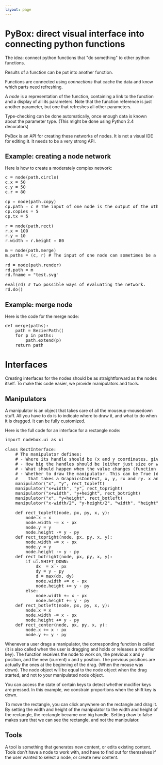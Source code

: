 ```yaml
---
layout: page
---
```

<h1>PyBox: direct visual interface into connecting python functions</h1>

<p>The idea: connect python functions that "do something" to other python functions. </p>

<p>Results of a function can be put into another function.</p>

<p>Functions are connected using <em>connections</em> that cache the data and know which parts need refreshing.</p>

<p>A <em>node</em> is a representation of the function, containing a link to the function and a display of all its parameters. Note that the function reference is just another parameter, but one that refreshes all other parameters.</p>

<p>Type-checking can be done automatically, once enough data is known about the parameter type. (This might be done using Python 2.4 decorators)</p>

<p>PyBox is an API for creating these networks of nodes. It is not a visual IDE for editing it. It needs to be a very strong API.</p>

<h2>Example: creating a node network</h2>

<p>Here is how to create a moderately complex network:</p>

<pre>
c = node(path.circle)
c.x = 50
c.y = 50
c.r = 80

cp = node(path.copy)
cp.path = c # The input of one node is the output of the other.
cp.copies = 5
cp.tx = 5

r = node(path.rect)
r.x = 100
r.y = 10
r.width = r.height = 80

m = node(path.merge)
m.paths = (c, r) # The input of one node can sometimes be a tuple (multi-input).

rd = node(path.render)
rd.path = m
rd.fname = "test.svg"

eval(rd) # Two possible ways of evaluating the network.
rd.do()
</pre>

<h2>Example: merge node</h2>

<p>Here is the code for the merge node:</p>

<pre>
def merge(paths):
    path = BezierPath()
    for p in paths:
        path.extend(p)
    return path
</pre>

<h1>Interfaces</h1>

<p>Creating interfaces for the nodes should be as straightforward as the nodes itself. To make this code easier, we provide manipulators and tools.</p>

<h2>Manipulators</h2>

<p>A manipulator is an object that takes care of all the mouseup-mousedown stuff. All you have to do is to indicate where to draw it, and what to do when it is dragged. It can be fully customized.</p>

<p>Here is the full code for an interface for a rectangle node:</p>

<pre>
import nodebox.ui as ui

class RectInterface:
    # The manipulator defines:
    # - Where its handle should be (x and y coordinates, given as strings so they can be re-evaluated)
    # - How big the handles should be (either just size or width/height coordinate)
    # - What should happen when the value changes (function parameter)
    # - Whether to draw the manipulator. This can be True (default), false (don't draw), or a custom function
    #    that takes a GraphicsContext, x, y, rx and ry. x and y are center coordinates.
    manipulator("x", "y", rect_topleft)
    manipulator("x+width", "y", rect_topright)
    manipulator("x+width", "y+height", rect_botright)
    manipulator("x", "y+height", rect_botleft)
    manipulator("x-width/2", "y-height/2", "width", "height", rect_center, draw=False)

    def rect_topleft(node, px, py, x, y):
        node.x = x
        node.width -= x - px
        node.y = y
        node.height -= y - py
    def rect_topright(node, px, py, x, y):
        node.width += x - px
        node.y = y
        node.height -= y - py
    def rect_botright(node, px, py, x, y):
        if ui.SHIFT_DOWN:
            dx  = x - px
            dy = y - py
            d = max(dx, dy)
            node.width += x - px
            node.height += y - py
        else:
            node.width += x - px
            node.height += y - py
    def rect_botleft(node, px, py, x, y):
        node.x = x
        node.width -= x - px
        node.height += y - py
    def rect_center(node, px, py, x, y):
        node.x += x - px
        node.y += y - py
</pre>

<p>Whenever a user drags a manipulator, the corresponding function is called (it is also called when the user is dragging and holds or releases a modifier key). The function receives the node to work on, the previous x and y position, and the new (current) x and y position. The previous positions are actually the ones at the beginning of the drag. (When the mouse was down). The node object will be equal to the node object when the drag started, and not to your manipulated node object. </p>

<p>You can access the state of certain keys to detect whether modifier keys are pressed. In this example, we constrain proportions when the shift key is down.</p>

<p>To move the rectangle, you can click anywhere on the rectangle and drag it. By setting the width and height of the manipulator to the width and height of the rectangle, the rectangle became one big handle. Setting draw to false makes sure that we can see the rectangle, and not the manipulator.</p>

<h2>Tools</h2>

<p>A tool is something that generates new content, or edits existing content. Tools don't have a node to work with, and have to find out for themselves if the user wanted to select a node, or create new content.</p>

